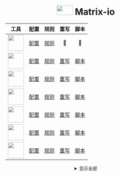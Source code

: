 <div align="center">
  <h1> <img src="https://raw.githubusercontent.com/Centralmatrix3/Scripts/master/Gallery/Color/1024-007.png" height="30" width="50"> Matrix-io </h1>
</div>

<div align="center">

| 工具 | 配置 | 规则 | 重写 | 脚本 |
| :----: | :----: | :----: | :----: | :----: |
| <img src="https://raw.githubusercontent.com/Centralmatrix3/Scripts/master/Gallery/Color/1024-Clash.png" align="center" height="50" width="50"> | [配置](https://raw.githubusercontent.com/Centralmatrix3/Matrix-io/master/Clash/Matrix.yaml) | [规则](https://github.com/Centralmatrix3/Matrix-io/tree/master/Clash/Ruleset) | 🧸 | 🧸 |
| <img src="https://raw.githubusercontent.com/Centralmatrix3/Scripts/master/Gallery/Color/1024-Egern.png" align="center" height="50" width="50"> | [配置](https://raw.githubusercontent.com/Centralmatrix3/Matrix-io/master/Egern/Matrix.yaml) | [规则](https://github.com/Centralmatrix3/Matrix-io/tree/master/Egern/Ruleset) | [重写](https://github.com/Centralmatrix3/Matrix-io/tree/master/Egern/Rewrite) | [脚本](https://github.com/Centralmatrix3/Matrix-io/tree/master/Egern/Scripts) |
| <img src="https://raw.githubusercontent.com/Centralmatrix3/Scripts/master/Gallery/Color/1024-Loon.png" align="center" height="50" width="50"> | [配置](https://raw.githubusercontent.com/Centralmatrix3/Matrix-io/master/Loon/Matrix.conf) | [规则](https://github.com/Centralmatrix3/Matrix-io/tree/master/Loon/Ruleset) | [重写](https://github.com/Centralmatrix3/Matrix-io/tree/master/Loon/Rewrite) | [脚本](https://github.com/Centralmatrix3/Matrix-io/tree/master/Loon/Scripts) |
| <img src="https://raw.githubusercontent.com/Centralmatrix3/Scripts/master/Gallery/Color/1024-QuantumultX.png" align="center" height="50" width="50"> | [配置](https://raw.githubusercontent.com/Centralmatrix3/Matrix-io/master/QuantumultX/Matrix.conf) | [规则](https://github.com/Centralmatrix3/Matrix-io/tree/master/QuantumultX/Ruleset) | [重写](https://github.com/Centralmatrix3/Matrix-io/tree/master/QuantumultX/Rewrite) | [脚本](https://github.com/Centralmatrix3/Matrix-io/tree/master/QuantumultX/Scripts) |
| <img src="https://raw.githubusercontent.com/Centralmatrix3/Scripts/master/Gallery/Color/1024-Shadowrocket.png" align="center" height="50" width="50"> | [配置](https://raw.githubusercontent.com/Centralmatrix3/Matrix-io/master/Shadowrocket/Matrix.conf) | [规则](https://github.com/Centralmatrix3/Matrix-io/tree/master/Shadowrocket/Ruleset) | [重写](https://github.com/Centralmatrix3/Matrix-io/tree/master/Shadowrocket/Rewrite) | [脚本](https://github.com/Centralmatrix3/Matrix-io/tree/master/Shadowrocket/Scripts) |
| <img src="https://raw.githubusercontent.com/Centralmatrix3/Scripts/master/Gallery/Color/1024-Stash.png" align="center" height="50" width="50"> | [配置](https://raw.githubusercontent.com/Centralmatrix3/Matrix-io/master/Stash/Matrix.yaml) | [规则](https://github.com/Centralmatrix3/Matrix-io/tree/master/Stash/Ruleset) | [重写](https://github.com/Centralmatrix3/Matrix-io/tree/master/Stash/Rewrite) | [脚本](https://github.com/Centralmatrix3/Matrix-io/tree/master/Stash/Scripts) |
| <img src="https://raw.githubusercontent.com/Centralmatrix3/Scripts/master/Gallery/Color/1024-Surge.png" align="center" height="50" width="50"> | [配置](https://raw.githubusercontent.com/Centralmatrix3/Matrix-io/master/Surge/Matrix.conf) | [规则](https://github.com/Centralmatrix3/Matrix-io/tree/master/Surge/Ruleset) | [重写](https://github.com/Centralmatrix3/Matrix-io/tree/master/Surge/Rewrite) | [脚本](https://github.com/Centralmatrix3/Matrix-io/tree/master/Surge/Scripts) |

</div>

<details>
  <summary align="center">显示全部</summary>

<div align="center">

| 免责声明 |
| :----: |
| 本项目中所有的资源文件，禁止用于商业或非法目的、禁止任何公众号或自媒体进行任何形式的转载和发布。否则后果自负。 |
| 本项目中所有的资源内容主要是用于学习以及研究。不能保证本项目内容的合法性、准确性、完整性和有效性。 |
| 如果任何个人或组织认为该项目中的内容可能涉嫌侵犯其权利，则应该及时通知并提供身份证明以及所有权证明。我将在收到认证文件后删除相关的内容。 |
| 本项目不对资源内容负责。包括但不限于内容的真实性、准确性、合法性。使用本项目所造成的一切后果与本项目中的所有贡献者无关，由使用的个人或组织完全承担。 |
| 以任何方式查看本项目的个人或组织和直接或间接使用本项目任何资源内容的使用者都应仔细阅读本声明。本人保留随时对免责声明进行补充或更改的权利。直接或间接使用并复制任何本项目相关内容的个人或组织，则已接受本项目的免责声明。 |

| 补充说明 |
| :----: |
| 本项目只收集和整理开源项目的规则和重写以及脚本。在该基础上进行修改满足我的需求作为自用库使用，本项目的所有贡献者并不负责维护规则和重写以及脚本。 |
| 本项目所有规则和重写以及脚本数据都来自互联网。不保证其所有资源的可用性。不生产规则只是开源规则的搬运工。特别感谢开源规则项目作者的默默辛勤付出。 |

| 特别感谢 | 特别感谢 |
| :----: | :----: |
| 规则 | 重写 |
| [ACL4SSR](https://github.com/ACL4SSR) | [ScriptHub](https://github.com/Script-Hub-Org) |
| [blackmatrix7](https://github.com/blackmatrix7) | [SubStore](https://github.com/sub-store-org) |
| [DivineEngine](https://github.com/DivineEngine) | [RuCu6](https://github.com/RuCu6) |
| [Loyalsoldier](https://github.com/Loyalsoldier) | [kokoryh](https://github.com/kokoryh) |
| [LM-Firefly](https://github.com/LM-Firefly) | [blackmatrix7](https://github.com/blackmatrix7) |
| | [Maasea](https://github.com/Maasea) |
| 脚本 | [Chavyleung](https://github.com/chavyleung) |
| [KOP-XIAO](https://github.com/KOP-XIAO) | [keywos](https://github.com/keywos) |
| [app2smile](https://github.com/app2smile) | [githubdulong](https://github.com/githubdulong) |
| [yichahucha](https://github.com/yichahucha) | [app2smile](https://github.com/app2smile) |
| [I-am-R-E](https://github.com/I-am-R-E) | [ddgksf2013](https://github.com/ddgksf2013) |
| [NobyDa](https://github.com/NobyDa) | [fmz200](https://github.com/fmz200) |
| | [DivineEngine](https://github.com/DivineEngine) |
| 图标 | [mieqq](https://github.com/mieqq) |
| [Orz-3](https://github.com/Orz-3) | [xream](https://github.com/xream) |
| [fmz200](https://github.com/fmz200) | [CKYB](https://github.com/chengkongyiban) |
| [koolson](https://github.com/koolson) | [Pemg-YM](https://github.com/Peng-YM) |
| | [NobyDa](https://github.com/NobyDa) |
| 其余 | [Semporia](https://github.com/Semporia) |
| [Repcz](https://github.com/Repcz) | [zmqcherish](https://github.com/zmqcherish) |

</div>

</details>